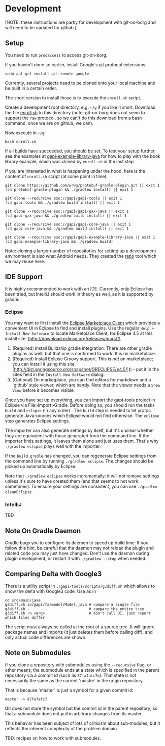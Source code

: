 # Development

[NOTE: these instructions are partly for development with git-on-borg and will need to be updated
for github.]

## Setup

You need to run `prodaccess` to access git-on-borg.

If you haven't done so earlier, install Google's git protocol extensions:

    sudo apt-get install git-remote-google

Currently, several projects need to be cloned onto your local machine and be built in a certain order.

The short version to install those is to execute the `enroll.sh` script.

Create a development root directory, e.g. `~/g` if you like it short. Download
the file
[enroll.sh](https://gapi.git.corp.google.com/gapi-tools/+/master/scripts/enroll.sh)
to this directory (note: git-on-borg does not seem to support the `raw` protocol, so
we can't do this download from a bash command; once we are on github, we can).

Now execute in `~/g`:

    bash enroll.sh

If all builds have succeeded, you should be set. To test your setup further, see the examples
at [gapi-example-library-java](https://gapi.git.corp.google.com/gapi-example-library-java) for how
to play with the book library example, which was cloned by `enroll.sh` in the last step.

If you are interested in what is happening under the hood, here is the content of `enroll.sh`
script (at some point in time):

    git clone https://github.com/wrwg/protobuf-gradle-plugin.git || exit 1
    (cd protobuf-gradle-plugin && ./gradlew install) || exit 1

    git clone --recursive sso://gapi/gapi-tools || exit 1
    (cd gapi-tools && ./gradlew build install) || exit 1

    git clone --recursive sso://gapi/gapi-gax-java || exit 1
    (cd gapi-gax-java && ./gradlew build install) || exit 1

    git clone --recursive sso://gapi/gapi-core-java || exit 1
    (cd gapi-core-java && ./gradlew build install) || exit 1

    git clone --recursive sso://gapi/gapi-example-library-java || exit 1
    (cd gapi-example-library-java && ./gradlew build)

Note: cloning a larger number of repositories for setting up a development
environment is also what Android needs. They created the
[repo](https://source.android.com/source/using-repo.html) tool which we may
reuse here.


## IDE Support

It is highly recommended to work with an IDE. Currently, only Eclipse has been tried, but IntelliJ
should work in theory as well, as it is supported by gradle.

### Eclipse

You may want to first install the
[Eclipse Marketplace Client](https://marketplace.eclipse.org) which provides a
convenient UI in Eclipse to find and install plugins. Use the regular `Help > Install
New Software` to locate Marketplace Client, for Eclipse 4.5 at this install
site: [http://download.eclipse.org/releases/mars]()

1. (Required) Install Buildship gradle integration. There are other gradle plugins as well, but
   that one is confirmed to work. It is on marketplace.
2. (Required) Install Eclipse Groovy support. This is _not_ on marketplace; you can install it
   using this site: [http://dist.springsource.org/snapshot/GRECLIPSE/e4.5/]() - put it in the
   sites field in the `Install New Software` dialog. 
3. (Optional) On marketplace, you can find editors for markdown and a 'github' style viewer, which are
   handy. Note that the viewer needs a `Show View` before it becomes visible.

Once you have set up everything, you can import the gapi-tools project in Eclipse via File>Import>Gradle.
Before doing so, you should run the tasks `build` and `eclipse` (in any order) . The `build` step is
needed to let protoc generate Java sources which Eclipse would not find otherwise. The `eclipse`
step generates Eclipse settings.

The importer can also generate settings by itself, but it's unclear whether they are equivalent
with those generated from the command line. If the importer finds settings, it leaves them alone
and just uses them. That's why `./gradlew eclipse` plays well with the importer.

If the `build.gradle` has changed, you can regenerate Eclipse settings from the command line by
running `./gradlew eclipse`. The changes should be picked up automatically by Eclipse.

Note that `./gradlew eclipse` works incrementally; it will not remove settings unless it's sure
to have created them (and that seems to not work sometimes). To ensure your
settings are consistent, you can use `./gradlew cleanEclipse`.


### IntelliJ

TBD

## Note On Gradle Daemon

Gradle bugs you to configure its daemon to speed up build time. If you follow this hint, be
careful that the daemon may not reload the plugin and related code you may just have changed. Don't
use the daemon during plugin development, or restart it with `./gradlew --stop`
when needed.

## Comparing Delta with Google3

There is a utility script in `./gapi-tools/scripts/g3diff.sh` which allows to show the delta
with Google3 code. Use as in

    cd src/main/java
    g3diff.sh io/gapi/fx/model/Model.java # compare a single file
    g3diff.sh .                           # compare the entire tree
    g3diff.sh -n <arg>                    # don't call UI, just report which files differ

The script must always be called at the root of a source tree. It will ignore package names and
imports (it just deletes them before calling diff), and only actual code differences are shown.

## Note on Submodules

If you clone a repository with submodules using the `--recursive` flag, or other
means, the submodule ends at a state which is specified in the parent repository
via a commit id (such as `87fa7afc7d`). That state is not necessarily the same as the
current 'master' in the origin repository.

That is because 'master` is just a symbol for a given commit id:

    master -> 87fa7afc7

Git does not store the symbol but the commit id in the parent repository, so that a
submodule does not pull in arbitrary changes from its master.

This behavior has been subject of lots of criticism about sub-modules, but it reflects
the inherent complexity of the problem domain.

TBD: recipes on how to work with submodules.
